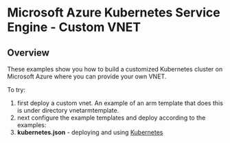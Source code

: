 # Microsoft Azure Kubernetes Service Engine - Custom VNET

## Overview

These examples show you how to build a customized Kubernetes cluster on Microsoft Azure where you can provide your own VNET.

To try:

1. first deploy a custom vnet.  An example of an arm template that does this is under directory vnetarmtemplate.
2. next configure the example templates and deploy according to the examples:
 1. **kubernetes.json** - deploying and using [Kubernetes](../../docs/kubernetes/features.md#feat-custom-vnet)
